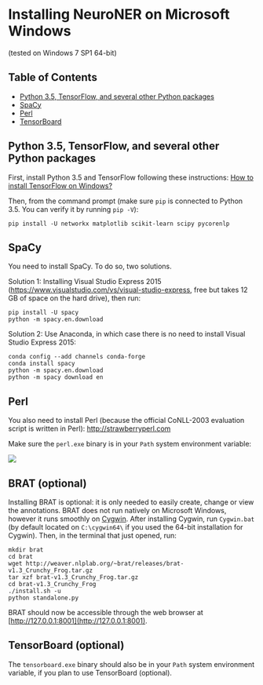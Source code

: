 # Installing NeuroNER on Microsoft Windows

(tested on Windows 7 SP1 64-bit)

## Table of Contents

<!-- toc -->

- [Python 3.5, TensorFlow, and several other Python packages](#python-35-and-tensorflow)
- [SpaCy](#spacy)
- [Perl](#perl)
- [TensorBoard](#tensorboard)

<!-- tocstop -->

## Python 3.5, TensorFlow, and several other Python packages
First, install Python 3.5 and TensorFlow following these instructions: [How to install TensorFlow on Windows?](http://stackoverflow.com/a/39902815/395857)

Then, from the command prompt (make sure `pip` is connected to Python 3.5. You can verify it by running `pip -V`):

```
pip install -U networkx matplotlib scikit-learn scipy pycorenlp
```

## SpaCy
You need to install SpaCy. To do so, two solutions.

Solution 1: Installing Visual Studio Express 2015 (https://www.visualstudio.com/vs/visual-studio-express, free but takes 12 GB of space on the hard drive), then run:
```
pip install -U spacy
python -m spacy.en.download
```

Solution 2: Use Anaconda, in which case there is no need to install Visual Studio Express 2015:

```
conda config --add channels conda-forge
conda install spacy
python -m spacy.en.download
python -m spacy download en

```

## Perl
You also need to install Perl (because the official CoNLL-2003 evaluation script is written in Perl): http://strawberryperl.com

Make sure the `perl.exe` binary is in your `Path` system environment variable:

![](http://neuroner.com/perl2.png "")

<!---

To add perl in your `Path` system environment variable:

![](http://neuroner.com/perl.png "")

!-->

## BRAT (optional)

Installing BRAT is optional: it is only needed to easily create, change or view the annotations. BRAT does not run natively on Microsoft Windows, however it runs smoothly on [Cygwin](https://www.cygwin.com). After installing Cygwin, run `Cygwin.bat` (by default located on `C:\cygwin64\` if you used the 64-bit installation for Cygwin). Then, in the terminal that just opened, run:

```
mkdir brat
cd brat
wget http://weaver.nlplab.org/~brat/releases/brat-v1.3_Crunchy_Frog.tar.gz
tar xzf brat-v1.3_Crunchy_Frog.tar.gz
cd brat-v1.3_Crunchy_Frog
./install.sh -u
python standalone.py
```

BRAT should now be accessible through the web browser at [http://127.0.0.1:8001](http://127.0.0.1:8001).



## TensorBoard (optional)
 The `tensorboard.exe` binary should also be in your `Path` system environment variable, if you plan to use TensorBoard (optional).
